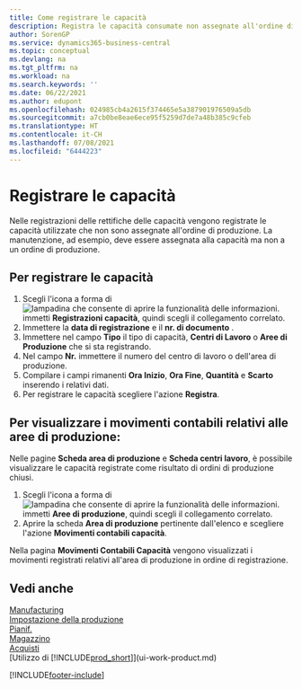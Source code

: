 ```yaml
---
title: Come registrare le capacità
description: Registra le capacità consumate non assegnate all'ordine di produzione nel giornale di registrazione capacità e visualizza le capacità registrate nella pagina dei movimenti contabili capacità.
author: SorenGP
ms.service: dynamics365-business-central
ms.topic: conceptual
ms.devlang: na
ms.tgt_pltfrm: na
ms.workload: na
ms.search.keywords: ''
ms.date: 06/22/2021
ms.author: edupont
ms.openlocfilehash: 024985cb4a2615f374465e5a387901976509a5db
ms.sourcegitcommit: a7cb0be8eae6ece95f5259d7de7a48b385c9cfeb
ms.translationtype: HT
ms.contentlocale: it-CH
ms.lasthandoff: 07/08/2021
ms.locfileid: "6444223"
---
```

# <a name="post-capacities"></a>Registrare le capacità
Nelle registrazioni delle rettifiche delle capacità vengono registrate le capacità utilizzate che non sono assegnate all'ordine di produzione. La manutenzione, ad esempio, deve essere assegnata alla capacità ma non a un ordine di produzione.  

## <a name="to-post-capacities"></a>Per registrare le capacità  
1.  Scegli l'icona a forma di ![lampadina che consente di aprire la funzionalità delle informazioni.](media/ui-search/search_small.png "Informazioni sull'operazione che si desidera eseguire") immetti **Registrazioni capacità**, quindi scegli il collegamento correlato.  
2.  Immettere la **data di registrazione** e il **nr. di documento** .  
3.  Immettere nel campo **Tipo** il tipo di capacità, **Centri di Lavoro** o **Aree di Produzione** che si sta registrando.  
4.  Nel campo **Nr.** immettere il numero del centro di lavoro o dell'area di produzione.  
5.  Compilare i campi rimanenti **Ora Inizio**, **Ora Fine**, **Quantità** e **Scarto** inserendo i relativi dati.  
6.  Per registrare le capacità scegliere l'azione **Registra**.  

## <a name="to-view-work-center-ledger-entries"></a>Per visualizzare i movimenti contabili relativi alle aree di produzione:  
Nelle pagine **Scheda area di produzione** e **Scheda centri lavoro**, è possibile visualizzare le capacità registrate come risultato di ordini di produzione chiusi.    
1.  Scegli l'icona a forma di ![lampadina che consente di aprire la funzionalità delle informazioni.](media/ui-search/search_small.png "Informazioni sull'operazione che si desidera eseguire") immetti **Aree di produzione**, quindi scegli il collegamento correlato.  
2.  Aprire la scheda **Area di produzione** pertinente dall'elenco e scegliere l'azione **Movimenti contabili capacità**.  

Nella pagina **Movimenti Contabili Capacità** vengono visualizzati i movimenti registrati relativi all'area di produzione in ordine di registrazione.   

## <a name="see-also"></a>Vedi anche  
[Manufacturing](production-manage-manufacturing.md)    
[Impostazione della produzione](production-configure-production-processes.md)  
[Pianif.](production-planning.md)      
[Magazzino](inventory-manage-inventory.md)  
[Acquisti](purchasing-manage-purchasing.md)  
[Utilizzo di [!INCLUDE[prod_short](includes/prod_short.md)]](ui-work-product.md)


[!INCLUDE[footer-include](includes/footer-banner.md)]